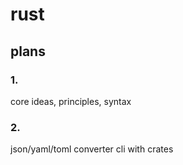 # rust

## plans

### 1.

core ideas, principles, syntax

### 2.

json/yaml/toml converter cli with crates
